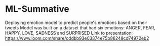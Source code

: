 # ML-Summative
Deploying emotion model to predict people's emotions based on their tweets
Model was built on a dataset that had six emotions: ANGER, FEAR, HAPPY, LOVE, SADNESS and SURPRISED
Link to presentation: https://www.loom.com/share/cddbb93e03374e75b88248cd74972eb2
